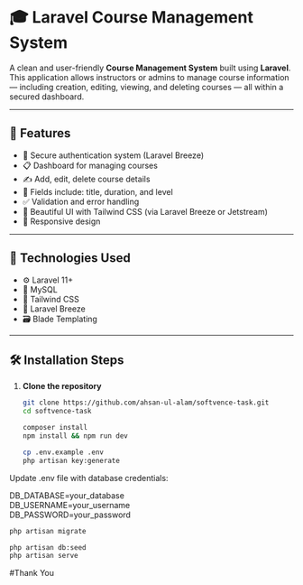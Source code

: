 # 🎓 Laravel Course Management System

A clean and user-friendly **Course Management System** built using **Laravel**. This application allows instructors or admins to manage course information — including creation, editing, viewing, and deleting courses — all within a secured dashboard.

---

## 📌 Features

- 🔐 Secure authentication system (Laravel Breeze)
- 📋 Dashboard for managing courses
- ✍️ Add, edit, delete course details
- 🧾 Fields include: title, duration, and level
- ✅ Validation and error handling
- 🎨 Beautiful UI with Tailwind CSS (via Laravel Breeze or Jetstream)
- 📱 Responsive design

---

## 🚀 Technologies Used

- ⚙️ Laravel 11+
- 💾 MySQL
- 🎨 Tailwind CSS
- 🧰 Laravel Breeze 
- 🗃️ Blade Templating

---

## 🛠️ Installation Steps

1. **Clone the repository**

   ```bash
   git clone https://github.com/ahsan-ul-alam/softvence-task.git
   cd softvence-task
   ```
   ```bash
   composer install
   npm install && npm run dev
   ```
   ```bash
   cp .env.example .env
   php artisan key:generate
   ```

Update .env file with database credentials: <br>

DB_DATABASE=your_database <br>
DB_USERNAME=your_username <br>
DB_PASSWORD=your_password <br>

```bash
php artisan migrate
```

```bash
php artisan db:seed
php artisan serve
```

#Thank You

